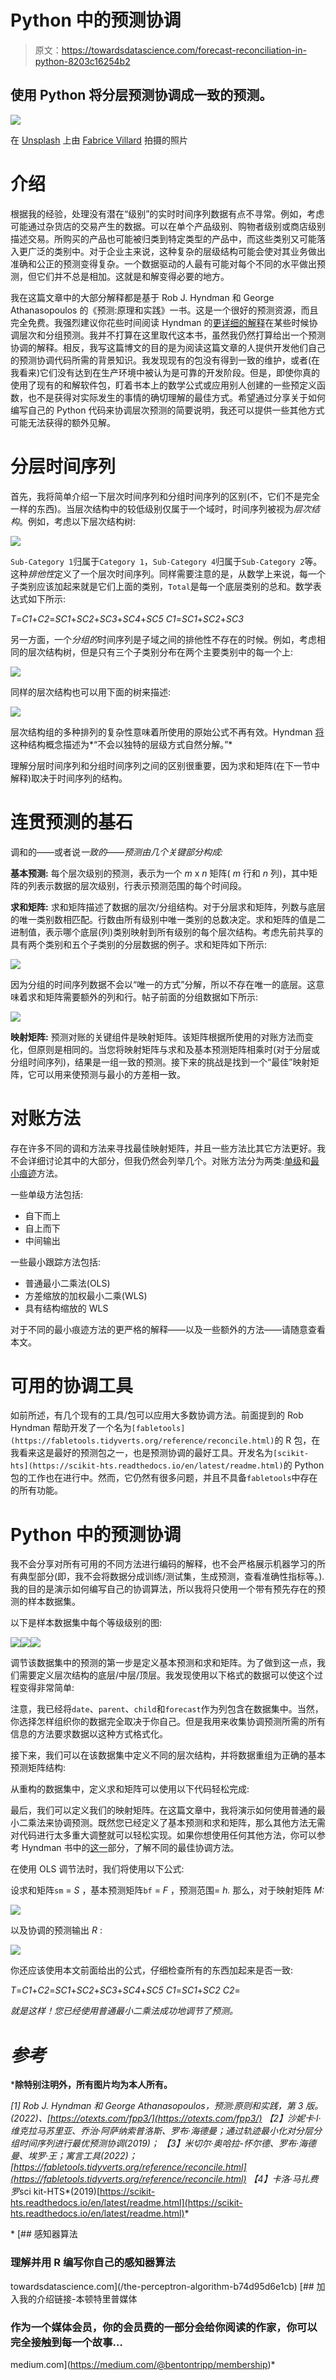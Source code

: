 # Python 中的预测协调

> 原文：<https://towardsdatascience.com/forecast-reconciliation-in-python-8203c16254b2>

## 使用 Python 将分层预测协调成一致的预测。

![](img/e3235c601b253526bd8b29e84c5fd99e.png)

在 [Unsplash](https://unsplash.com/s/photos/tree?utm_source=unsplash&utm_medium=referral&utm_content=creditCopyText) 上由 [Fabrice Villard](https://unsplash.com/es/@fabulu75?utm_source=unsplash&utm_medium=referral&utm_content=creditCopyText) 拍摄的照片

# 介绍

根据我的经验，处理没有潜在“级别”的实时时间序列数据有点不寻常。例如，考虑可能通过杂货店的交易产生的数据。可以在单个产品级别、购物者级别或商店级别描述交易。所购买的产品也可能被归类到特定类型的产品中，而这些类别又可能落入更广泛的类别中。对于企业主来说，这种复杂的层级结构可能会使对其业务做出准确和公正的预测变得复杂。一个数据驱动的人最有可能对每个不同的水平做出预测，但它们并不总是相加。这就是和解变得必要的地方。

我在这篇文章中的大部分解释都是基于 Rob J. Hyndman 和 George Athanasopoulos 的《预测:原理和实践》一书。这是一个很好的预测资源，而且完全免费。我强烈建议你花些时间阅读 Hyndman 的[更详细的解释](https://otexts.com/fpp3/hierarchical.html)在某些时候协调层次和分组预测。我并不打算在这里取代这本书，虽然我仍然打算给出一个预测协调的解释。相反，我写这篇博文的目的是为阅读这篇文章的人提供开发他们自己的预测协调代码所需的背景知识。我发现现有的包没有得到一致的维护，或者(在我看来)它们没有达到在生产环境中被认为是可靠的开发阶段。但是，即使你真的使用了现有的和解软件包，盯着书本上的数学公式或应用别人创建的一些预定义函数，也不是获得对实际发生的事情的确切理解的最佳方式。希望通过分享关于如何编写自己的 Python 代码来协调层次预测的简要说明，我还可以提供一些其他方式可能无法获得的额外见解。

# 分层时间序列

首先，我将简单介绍一下层次时间序列和分组时间序列的区别(不，它们不是完全一样的东西)。当层次结构中的较低级别仅属于一个域时，时间序列被视为*层次结构*。例如，考虑以下层次结构树:

![](img/e3250a15cc7bb5a82369669b54c979a5.png)

`Sub-Category 1`归属于`Category 1`，`Sub-Category 4`归属于`Sub-Category 2`等。这种*排他性*定义了一个层次时间序列。同样需要注意的是，从数学上来说，每一个子类别应该加起来就是它们上面的类别，`Total`是每一个底层类别的总和。数学表达式如下所示:

*T*=*C1*+*C2*=*SC1*+*SC2*+*SC3*+*SC4*+*SC5*
*C1*=*SC1*+*SC2*+*SC3*

另一方面，一个*分组的*时间序列是子域之间的排他性不存在的时候。例如，考虑相同的层次结构树，但是只有三个子类别分布在两个主要类别中的每一个上:

![](img/dd2a1af2dd4c233e7afb5fe3f1cfcd45.png)

同样的层次结构也可以用下面的树来描述:

![](img/3106e6f45506026dc3df10bb9950d0ce.png)

层次结构组的多种排列的复杂性意味着所使用的原始公式不再有效。Hyndman [将](https://otexts.com/fpp3/hts.html#grouped-time-series)这种结构概念描述为*“不会以独特的层级方式自然分解。”*

理解分层时间序列和分组时间序列之间的区别很重要，因为求和矩阵(在下一节中解释)取决于时间序列的结构。

# 连贯预测的基石

调和的——或者说*一致的——预测由几个关键部分构成:*

**基本预测:**
每个层次级别的预测，表示为一个 *m* x *n* 矩阵( *m* 行和 *n* 列)，其中矩阵的列表示数据的层次级别，行表示预测范围的每个时间段。

**求和矩阵:**
求和矩阵描述了数据的层次/分组结构。对于分层求和矩阵，列数与底层的唯一类别数相匹配。行数由所有级别中唯一类别的总数决定。求和矩阵的值是二进制值，表示哪个底层(列)类别映射到所有级别的每个层次结构。考虑先前共享的具有两个类别和五个子类别的分层数据的例子。求和矩阵如下所示:

![](img/d5c6b4a9289d7be1808ee5f376fe2115.png)

因为分组的时间序列数据不会以“唯一的方式”分解，所以不存在唯一的底层。这意味着求和矩阵需要额外的列和行。帖子前面的分组数据如下所示:

![](img/31a257a05ed02c7e81b82670b3a24cb4.png)

**映射矩阵:**
预测对账的关键组件是映射矩阵。该矩阵根据所使用的对账方法而变化，但原则是相同的。当您将映射矩阵与求和及基本预测矩阵相乘时(对于分层或分组时间序列)，结果是一组一致的预测。接下来的挑战是找到一个“最佳”映射矩阵，它可以用来使预测与最小的方差相一致。

# 对账方法

存在许多不同的调和方法来寻找最佳映射矩阵，并且一些方法比其它方法更好。我不会详细讨论其中的大部分，但我仍然会列举几个。对账方法分为两类:[单级](https://otexts.com/fpp3/single-level.html)和[最小痕迹](https://otexts.com/fpp3/reconciliation.html#the-mint-optimal-reconciliation-approach)方法。

一些单级方法包括:

*   自下而上
*   自上而下
*   中间输出

一些最小跟踪方法包括:

*   普通最小二乘法(OLS)
*   方差缩放的加权最小二乘(WLS)
*   具有结构缩放的 WLS

对于不同的最小痕迹方法的更严格的解释——以及一些额外的方法——请随意查看本文。

# 可用的协调工具

如前所述，有几个现有的工具/包可以应用大多数协调方法。前面提到的 Rob Hyndman 帮助开发了一个名为`[fabletools](https://fabletools.tidyverts.org/reference/reconcile.html)`的 R 包，在我看来这是最好的预测包之一，也是预测协调的最好工具。开发名为`[scikit-hts](https://scikit-hts.readthedocs.io/en/latest/readme.html)`的 Python 包的工作也在进行中。然而，它仍然有很多问题，并且不具备`fabletools`中存在的所有功能。

# Python 中的预测协调

我不会分享对所有可用的不同方法进行编码的解释，也不会严格展示机器学习的所有典型部分(即，我不会将数据分成训练/测试集，生成预测，查看准确性指标等。).我的目的是演示如何编写自己的协调算法，所以我将只使用一个带有预先存在的预测的样本数据集。

以下是样本数据集中每个等级级别的图:

![](img/8052fe326700fd49e62a1a0a425e4221.png)![](img/6979dadc2e7a58c76776661609376dd7.png)![](img/10fdf2aa24d96605e617d127cf1491b7.png)

调节该数据集中的预测的第一步是定义基本预测和求和矩阵。为了做到这一点，我们需要定义层次结构的底层/中层/顶层。我发现使用以下格式的数据可以使这个过程变得非常简单:

注意，我已经将`date`、`parent`、`child`和`forecast`作为列包含在数据集中。当然，你选择怎样组织你的数据完全取决于你自己。但是我用来收集协调预测所需的所有信息的方法要求数据以这种方式格式化。

接下来，我们可以在该数据集中定义不同的层次结构，并将数据重组为正确的基本预测矩阵结构:

从重构的数据集中，定义求和矩阵可以使用以下代码轻松完成:

最后，我们可以定义我们的映射矩阵。在这篇文章中，我将演示如何使用普通的最小二乘法来协调预测。既然您已经定义了基本预测和求和矩阵，那么其他方法无需对代码进行太多重大调整就可以轻松实现。如果你想使用任何其他方法，你可以参考 Hyndman 书中的[这一](https://otexts.com/fpp3/reconciliation.html#the-mint-optimal-reconciliation-approach)部分，了解不同的最佳协调方法。

在使用 OLS 调节法时，我们将使用以下公式:

设求和矩阵`sm` = *S* ，基本预测矩阵`bf` = *F* ，预测范围= *h.* 那么，对于映射矩阵 *M:*

![](img/92300afce3552e501cc2c17d4b2e415c.png)

以及协调的预测输出 *R* :

![](img/f2aefd0d554c45a7752f42f249a29635.png)

你还应该使用本文前面给出的公式，仔细检查所有的东西加起来是否一致:

*T*=*C1*+*C2*=*SC1*+*SC2*+*SC3*+*SC4*+*SC5*
*C1*=*SC1*+*SC2*
*C2*=

*就是这样！您已经使用普通最小二乘法成功地调节了预测。*

# *参考*

***除特别注明外，所有图片均为本人所有。**

*[1] Rob J. Hyndman 和 George Athanasopoulos，*预测:原则和实践，第 3 版。* (2022)、[https://otexts.com/fpp3/](https://otexts.com/fpp3/)
【2】沙妮卡·l·维克拉马苏里亚、乔治·阿萨纳索普洛斯、罗布·海德曼；*通过轨迹最小化对分层分组时间序列进行最优预测协调*(2019)；
【3】米切尔·奥哈拉-怀尔德、罗布·海德曼、埃罗·王；*寓言工具*(2022)；[https://fabletools.tidyverts.org/reference/reconcile.html](https://fabletools.tidyverts.org/reference/reconcile.html)
【4】卡洛·马扎费罗*sci kit-HTS*(2019)[https://scikit-hts.readthedocs.io/en/latest/readme.html](https://scikit-hts.readthedocs.io/en/latest/readme.html)*

*[](/the-perceptron-algorithm-b74d95d6e1cb) [## 感知器算法

### 理解并用 R 编写你自己的感知器算法

towardsdatascience.com](/the-perceptron-algorithm-b74d95d6e1cb) [](https://medium.com/@bentontripp/membership) [## 加入我的介绍链接-本顿特里普媒体

### 作为一个媒体会员，你的会员费的一部分会给你阅读的作家，你可以完全接触到每一个故事…

medium.com](https://medium.com/@bentontripp/membership)*